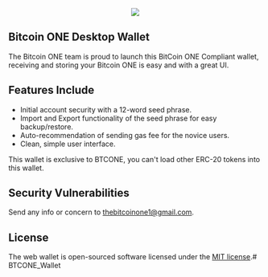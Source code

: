 <p align="center"><img src="https://www.bitcoinone.io/wp-content/uploads/2018/07/index.png"></p>

## Bitcoin ONE Desktop Wallet

The Bitcoin ONE team is proud to launch this BitCoin ONE Compliant wallet, receiving and storing your Bitcoin ONE is easy and with a great UI. 

## Features Include

- Initial account security with a 12-word seed phrase.
- Import and Export functionality of the seed phrase for easy backup/restore.
- Auto-recommendation of sending gas fee for the novice users.
- Clean, simple user interface.

This wallet is exclusive to BTCONE, you can't load other ERC-20 tokens into this wallet.


## Security Vulnerabilities

Send any info or concern to [thebitcoinone1@gmail.com](mailto:thebitcoinone1@gmail.com).

## License

The web wallet is open-sourced software licensed under the [MIT license](https://opensource.org/licenses/MIT).# BTCONE_Wallet
